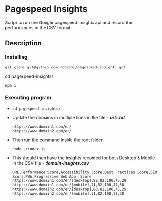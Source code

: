 # Pagespeed Insights
Script to run the Google pagespeed insights api and record the performances in the CSV format.

## Description

### Installing
```
git clone git@github.com:rcbcool/pagespeed-insights.git
```
cd pagespeed-insights/
```
npm i
```
  
### Executing program
* ```
  cd pagespeed-insights/
  ```
* Update the domains in multiple lines in the file - **_urls.txt_**
  ```
  https://www.domain1.com/en/
  https://www.domain2.com/en/
  ```
* Then run the command inside the root folder
  ```
  node ./index.js
  ```
* This should then have the insights recorded for both Desktop & Mobile in the CSV file - **_domain-insights.csv_**
  ```
  URL,Performance Score,Accessibility Score,Best Practices Score,SEO Score,PWA[Progressive Web App] Score
  https://www.domain1.com/en/[desktop],88,82,100,75,29
  https://www.domain1.com/en/[mobile],71,82,100,79,38
  https://www.domain2.com/en/[desktop],88,82,100,75,29
  https://www.domain2.com/en/[mobile],71,82,100,79,38
  ```
  
